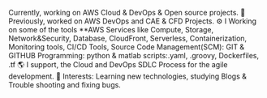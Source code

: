  Currently, working on AWS Cloud & DevOps & Open source projects.
🏢 Previously, worked on AWS DevOps and CAE & CFD Projects.
⚙️ I Working on some of the tools **AWS Services like Compute, Storage, Network&Security, Database, CloudFront, Serverless, Containerization, Monitoring tools, CI/CD Tools, Source Code Management(SCM): GIT & GITHUB Programming: python & matlab scripts:.yaml, .groovy, Dockerfiles, .tf
🌎 I support, the Cloud and DevOps SDLC Process for the agile development.
💜 Interests: Learning new technologies, studying Blogs & Trouble shooting and fixing bugs.
